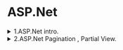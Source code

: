 # ASP.Net
 
<details><summary> 1.ASP.Net intro. </summary><p>

> - Два под подхода : ASP.Net webform и ASP.Net MVC
> - Используется для создания бекэнда
> - WebForms устаревший ,используется в легаси проектах


---

[ASP webForms and MVC(with entity) intro](CW/lesson_01/WebFormsSample "CW/lesson_01/WebFormsSample")   

[ASP MVC with entity , html tooltip , razor ternary example](HW/lesson_01/MVCPlusAdoHw "HW/lesson_01/MVCPlusAdoHw")   

---

</p></details>

<details><summary> 2.ASP.Net Pagination , Partial View. </summary><p>

> - Строго типизированое представление , когда вью знает о модели
> - Webpack , Gulp  - сжимают файлы кодаx

[ASP MVC Pagination , Ajax , ACtions , Partial View example](CW/lesson_02/PaginationDemo "CW/lesson_02/PaginationDemo")   


</p></details>
